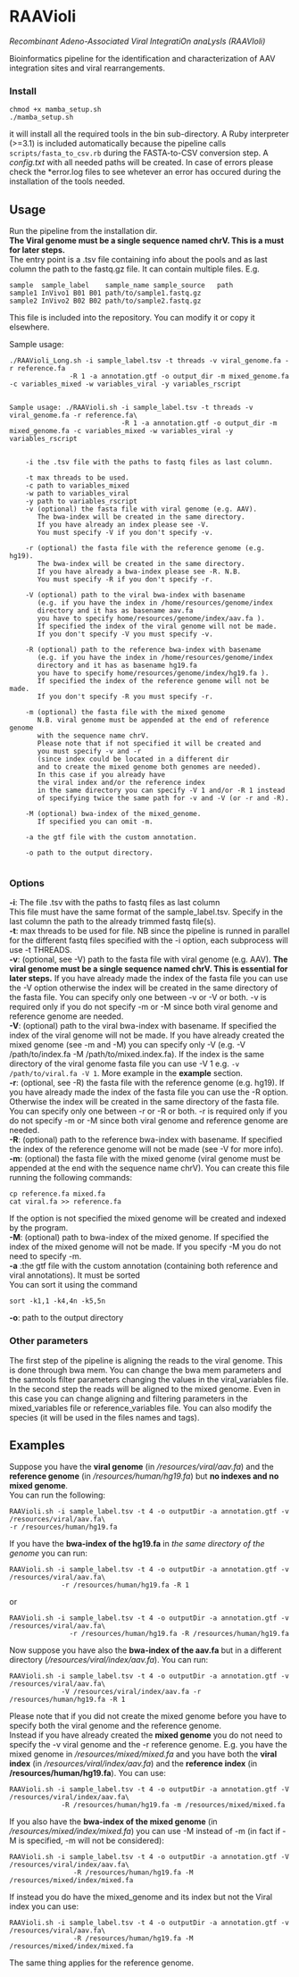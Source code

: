 # RAAVioli
_Recombinant Adeno-Associated Viral IntegratiOn anaLysIs (RAAVIoli)_

Bioinformatics pipeline for the identification and characterization of AAV integration sites and viral rearrangements.

### Install
```
chmod +x mamba_setup.sh
./mamba_setup.sh
```
it will install all the required tools in the bin sub-directory.
A Ruby interpreter (>=3.1) is included automatically because the pipeline calls `scripts/fasta_to_csv.rb` during the FASTA-to-CSV conversion step.
A *config.txt* with all needed paths will be created. 
In case of errors please check the *error.log files to see whetever an error has occured during the installation of the tools needed.

## Usage
Run the pipeline from the installation dir.  
**The Viral genome must be a single sequence named chrV. This is a must for later steps.**  
The entry point is a .tsv file containing info about the pools and as last column the path to the fastq.gz file. It can contain multiple files. E.g.
```
sample	sample_label	sample_name	sample_source	path
sample1	InVivo1	B01	B01	path/to/sample1.fastq.gz
sample2	InVivo2	B02	B02	path/to/sample2.fastq.gz
```
This file is included into the repository. You can modify it or copy it elsewhere.  

Sample usage:
```
./RAAVioli_Long.sh -i sample_label.tsv -t threads -v viral_genome.fa -r reference.fa
               -R 1 -a annotation.gtf -o output_dir -m mixed_genome.fa -c variables_mixed -w variables_viral -y variables_rscript 


Sample usage: ./RAAVioli.sh -i sample_label.tsv -t threads -v viral_genome.fa -r reference.fa\
                            -R 1 -a annotation.gtf -o output_dir -m mixed_genome.fa -c variables_mixed -w variables_viral -y variables_rscript 


	-i the .tsv file with the paths to fastq files as last column.

	-t max threads to be used.
    -c path to variables_mixed
    -w path to variables_viral
    -y path to variables_rscript 
	-v (optional) the fasta file with viral genome (e.g. AAV).
	   The bwa-index will be created in the same directory. 
	   If you have already an index please see -V.
	   You must specify -V if you don't specify -v.

	-r (optional) the fasta file with the reference genome (e.g. hg19).
	   The bwa-index will be created in the same directory. 
	   If you have already a bwa-index please see -R. N.B.
	   You must specify -R if you don't specify -r.

	-V (optional) path to the viral bwa-index with basename
	   (e.g. if you have the index in /home/resources/genome/index
	   directory and it has as basename aav.fa
	   you have to specify home/resources/genome/index/aav.fa ).
	   If specified the index of the viral genome will not be made.
	   If you don't specify -V you must specify -v.

	-R (optional) path to the reference bwa-index with basename
	   (e.g. if you have the index in /home/resources/genome/index
	   directory and it has as basename hg19.fa
	   you have to specify home/resources/genome/index/hg19.fa ).
	   If specified the index of the reference genome will not be made.
	   If you don't specify -R you must specify -r.

	-m (optional) the fasta file with the mixed genome
	   N.B. viral genome must be appended at the end of reference genome
	   with the sequence name chrV.
	   Please note that if not specified it will be created and 
	   you must specify -v and -r 
	   (since index could be located in a different dir
	   and to create the mixed genome both genomes are needed). 
	   In this case if you already have
	   the viral index and/or the reference index 
	   in the same directory you can specify -V 1 and/or -R 1 instead 
	   of specifying twice the same path for -v and -V (or -r and -R).

	-M (optional) bwa-index of the mixed_genome.
	   If specified you can omit -m.

	-a the gtf file with the custom annotation. 

	-o path to the output directory.


```
### Options
**-i**: The file .tsv with the paths to fastq files as last column  
 This file must have the same format of the sample_label.tsv. Specify in the last column the path to the already trimmed fastq file(s).  
**-t**: max threads to be used for file. NB since the pipeline is runned in parallel for the different fastq files specified with the -i option, each subprocess will use -t THREADS.  
**-v**: (optional, see -V) path to the fasta file with viral genome (e.g. AAV). **The viral genome must be a single sequence named chrV. This is essential for later steps.** If you have already made the index of the fasta file you can use the -V option otherwise the index will be created in the same directory of the fasta file. You can specify only one between -v or -V or both. -v is required only if you do not specify -m or -M since both viral genome and reference genome are needed.  
**-V**: (optional) path to the viral bwa-index with basename. If specified the index of the viral genome will not be made. If you have already created the mixed genome (see -m and -M) you can specify only -V (e.g. -V /path/to/index.fa -M /path/to/mixed.index.fa). If the index is the same directory of the viral genome fasta file you can use -V 1 e.g. `-v /path/to/viral.fa -V 1`. More example in the **example** section.  
**-r**: (optional, see -R) the fasta file with the reference genome (e.g. hg19). If you have already made the index of the fasta file you can use the -R option. Otherwise the index will be created in the same directory of the fasta file. You can specify only one between -r or -R or both. -r is required only if you do not specify -m or -M since both viral genome and reference genome are needed.  
**-R**: (optional) path to the reference bwa-index with basename. If specified the index of the reference genome will not be made (see -V for more info).  
**-m**: (optional) the fasta file with the mixed genome (viral genome must be appended at the end with the sequence name chrV).
 You can create this file running the following commands: 
```
cp reference.fa mixed.fa
cat viral.fa >> reference.fa
```
If the option is not specified the mixed genome will be created and indexed by the program.  
**-M**: (optional) path to bwa-index of the mixed genome. If specified the index of the mixed genome will not be made. If you specify -M you do not need to specify -m.  
**-a** :the gtf file with the custom annotation (containing both reference and viral annotations). It must be sorted  
You can sort it using the command 
```
sort -k1,1 -k4,4n -k5,5n
```
**-o**: path to the output directory  

### Other parameters
The first step of the pipeline is aligning the reads to the viral genome. This is done through bwa mem. You can change the bwa mem parameters and the samtools filter parameters changing the values in the viral_variables file. In the second step the reads will be aligned to the mixed genome. Even in this case you can change aligning and filtering parameters in the mixed_variables file or reference_variables file. You can also modify the species (it will be used in the files names and tags).
## Examples
Suppose you have the **viral genome** (in */resources/viral/aav.fa*) and the **reference genome** (in */resources/human/hg19.fa*) but **no indexes and no mixed genome**.  
You can run the following:  
```
RAAVioli.sh -i sample_label.tsv -t 4 -o outputDir -a annotation.gtf -v /resources/viral/aav.fa\ 
-r /resources/human/hg19.fa
```
If you have the **bwa-index of the hg19.fa** in *the same directory of the genome* you can run:  
```
RAAVioli.sh -i sample_label.tsv -t 4 -o outputDir -a annotation.gtf -v /resources/viral/aav.fa\ 
             -r /resources/human/hg19.fa -R 1
```
or  
```
RAAVioli.sh -i sample_label.tsv -t 4 -o outputDir -a annotation.gtf -v /resources/viral/aav.fa\ 
               -r /resources/human/hg19.fa -R /resources/human/hg19.fa
```
Now suppose you have also the **bwa-index of the aav.fa** but in a different directory (*/resources/viral/index/aav.fa*). You can run:  
```
RAAVioli.sh -i sample_label.tsv -t 4 -o outputDir -a annotation.gtf -v /resources/viral/aav.fa\ 
             -V /resources/viral/index/aav.fa -r /resources/human/hg19.fa -R 1
```
Please note that if you did not create the mixed genome before you have to specify both the viral genome and the reference genome.  
Instead if you have already created the **mixed genome** you do not need to specify the -v viral genome and the -r reference genome.
E.g. you have the mixed genome in */resources/mixed/mixed.fa* and you have both the **viral index** (in */resources/viral/index/aav.fa*)  and the 
**reference index** (in **/resources/human/hg19.fa**). You can use:  
```
RAAVioli.sh -i sample_label.tsv -t 4 -o outputDir -a annotation.gtf -V /resources/viral/index/aav.fa\ 
             -R /resources/human/hg19.fa -m /resources/mixed/mixed.fa
```
If you also have the **bwa-index of the mixed genome** (in */resources/mixed/index/mixed.fa*) you can use -M instead of -m (in fact if -M is specified, -m will not be considered):  
```
RAAVioli.sh -i sample_label.tsv -t 4 -o outputDir -a annotation.gtf -V /resources/viral/index/aav.fa\ 
                -R /resources/human/hg19.fa -M /resources/mixed/index/mixed.fa
```
If instead you do have the mixed_genome and its index but not the Viral index you can use:  
```
RAAVioli.sh -i sample_label.tsv -t 4 -o outputDir -a annotation.gtf -v /resources/viral/aav.fa\ 
                -R /resources/human/hg19.fa -M /resources/mixed/index/mixed.fa
```
The same thing applies for the reference genome.
